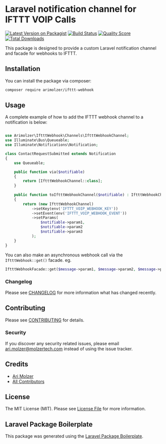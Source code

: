 # Laravel notification channel for IFTTT VOIP Calls

[![Latest Version on Packagist](https://img.shields.io/packagist/v/arimolzer/ipstack-webhook.svg?style=flat-square)](https://packagist.org/packages/arimolzer/ipstack-webhook)
[![Build Status](https://img.shields.io/travis/arimolzer/ipstack-webhook/master.svg?style=flat-square)](https://travis-ci.org/arimolzer/ipstack-webhook)
[![Quality Score](https://img.shields.io/scrutinizer/g/arimolzer/ipstack-webhook.svg?style=flat-square)](https://scrutinizer-ci.com/g/arimolzer/ipstack-webhook)
[![Total Downloads](https://img.shields.io/packagist/dt/arimolzer/ipstack-webhook.svg?style=flat-square)](https://packagist.org/packages/arimolzer/ipstack-webhook)

This package is designed to provide a custom Laravel notification channel and facade for webhooks to IFTTT.

## Installation

You can install the package via composer:

```bash
composer require arimolzer/ifttt-webhook
```

## Usage

A complete example of how to add the IFTTT webhook channel to a notification is below:

``` php

use Arimolzer\IftttWebhook\Channels\IftttWebhookChannel;
use Illuminate\Bus\Queueable;
use Illuminate\Notifications\Notification;

class ContactRequestSubmitted extends Notification
{
    use Queueable;

    public function via($notifiable)
    {
        return [IftttWebhookChannel::class];
    }
    
    public function toIftttWebhookChannel($notifiable) : IftttWebhookChannel
    {
        return (new IftttWebhookChannel)
            ->setKey(env('IFTTT_VOIP_WEBHOOK_KEY'))
            ->setEvent(env('IFTTT_VOIP_WEBHOOK_EVENT'))
            ->setParams(
                $notifiable->param1,
                $notifiable->param2
                $notifiable->param3
            );
    }
}
```

You can also make an asynchronous webhook call via the `IftttWebhook::get()` facade. eg.

```php
IftttWebhookFacade::get($message->param1, $message->param2, $message->param3, $message->event, $message->key);
```

### Changelog

Please see [CHANGELOG](CHANGELOG.md) for more information what has changed recently.

## Contributing

Please see [CONTRIBUTING](CONTRIBUTING.md) for details.

### Security

If you discover any security related issues, please email ari.molzer@molzertech.com instead of using the issue tracker.

## Credits

- [Ari Molzer](https://github.com/arimolzer)
- [All Contributors](../../contributors)

## License

The MIT License (MIT). Please see [License File](LICENSE.md) for more information.

## Laravel Package Boilerplate

This package was generated using the [Laravel Package Boilerplate](https://laravelpackageboilerplate.com).
